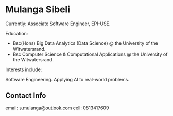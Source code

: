 # Mulanga Sibeli

Currently:
Associate Software Engineer, EPI-USE.

Education:

+ Bsc(Hons) Big Data Analytics (Data Science) @ the University of the Witwatersrand.
+ Bsc Computer Science & Computational Applications @ the University of the Witwatersrand.

Interests include:

Software Engineering.
Applying AI to real-world problems.

## Contact Info
email: s.mulanga@outlook.com
cell: 0813417609

